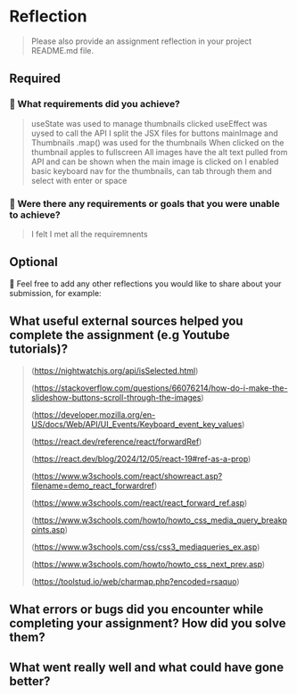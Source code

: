 # Reflection

> Please also provide an assignment reflection in your project README.md file.

## Required

### 🎯 What requirements did you achieve?

> useState was used to manage thumbnails clicked
> useEffect was uysed to call the API
> I split the JSX files for buttons mainImage and Thumbnails
> .map() was used for the thumbnails
> When clicked on the thumbnail apples to fullscreen
> All images have the alt text pulled from API and can be shown when the main image is clicked on
> I enabled basic keyboard nav for the thumbnails, can tab through them and select with enter or space

### 🎯 Were there any requirements or goals that you were unable to achieve?

> I felt I met all the requiremnents

## Optional

🏹 Feel free to add any other reflections you would like to share about your submission, for example:

## What useful external sources helped you complete the assignment (e.g Youtube tutorials)?

> (https://nightwatchjs.org/api/isSelected.html)
>
> (https://stackoverflow.com/questions/66076214/how-do-i-make-the-slideshow-buttons-scroll-through-the-images)
>
> (https://developer.mozilla.org/en-US/docs/Web/API/UI_Events/Keyboard_event_key_values)
>
> (https://react.dev/reference/react/forwardRef)
>
> (https://react.dev/blog/2024/12/05/react-19#ref-as-a-prop)
>
> (https://www.w3schools.com/react/showreact.asp?filename=demo_react_forwardref)
>
> (https://www.w3schools.com/react/react_forward_ref.asp)
>
> (https://www.w3schools.com/howto/howto_css_media_query_breakpoints.asp)
>
> (https://www.w3schools.com/css/css3_mediaqueries_ex.asp)
>
> (https://www.w3schools.com/howto/howto_css_next_prev.asp)
>
> (https://toolstud.io/web/charmap.php?encoded=rsaquo)

## What errors or bugs did you encounter while completing your assignment? How did you solve them?

>

## What went really well and what could have gone better?
